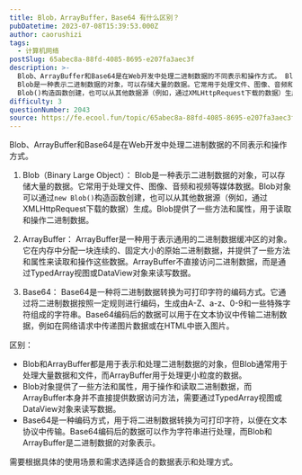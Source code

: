 ```yaml
---
title: Blob，ArrayBuffer，Base64 有什么区别？
pubDatetime: 2023-07-08T15:39:53.000Z
author: caorushizi
tags:
  - 计算机网络
postSlug: 65abec8a-88fd-4085-8695-e207fa3aec3f
description: >-
  Blob、ArrayBuffer和Base64是在Web开发中处理二进制数据的不同表示和操作方式。 Blob（Binary Large Object）：
  Blob是一种表示二进制数据的对象，可以存储大量的数据。它常用于处理文件、图像、音频和视频等媒体数据。Blob对象可以通过new
  Blob()构造函数创建，也可以从其他数据源（例如，通过XMLHttpRequest下载的数据）生成。Blob提供了
difficulty: 3
questionNumber: 2043
source: https://fe.ecool.fun/topic/65abec8a-88fd-4085-8695-e207fa3aec3f
---
```


Blob、ArrayBuffer和Base64是在Web开发中处理二进制数据的不同表示和操作方式。

1. Blob（Binary Large Object）：
   Blob是一种表示二进制数据的对象，可以存储大量的数据。它常用于处理文件、图像、音频和视频等媒体数据。Blob对象可以通过`new Blob()`构造函数创建，也可以从其他数据源（例如，通过XMLHttpRequest下载的数据）生成。Blob提供了一些方法和属性，用于读取和操作二进制数据。

2. ArrayBuffer：
   ArrayBuffer是一种用于表示通用的二进制数据缓冲区的对象。它在内存中分配一块连续的、固定大小的原始二进制数据，并提供了一些方法和属性来读取和操作这些数据。ArrayBuffer不直接访问二进制数据，而是通过TypedArray视图或DataView对象来读写数据。

3. Base64：
   Base64是一种将二进制数据转换为可打印字符的编码方式。它通过将二进制数据按照一定规则进行编码，生成由A-Z、a-z、0-9和一些特殊字符组成的字符串。Base64编码后的数据可以用于在文本协议中传输二进制数据，例如在网络请求中传递图片数据或在HTML中嵌入图片。

区别：
- Blob和ArrayBuffer都是用于表示和处理二进制数据的对象，但Blob通常用于处理大量数据和文件，而ArrayBuffer用于处理更小粒度的数据。
- Blob对象提供了一些方法和属性，用于操作和读取二进制数据，而ArrayBuffer本身并不直接提供数据访问方法，需要通过TypedArray视图或DataView对象来读写数据。
- Base64是一种编码方式，用于将二进制数据转换为可打印字符，以便在文本协议中传输。Base64编码后的数据可以作为字符串进行处理，而Blob和ArrayBuffer是二进制数据的对象表示。

需要根据具体的使用场景和需求选择适合的数据表示和处理方式。
